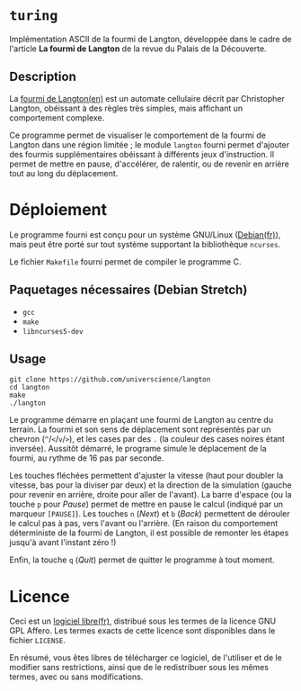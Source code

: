 # `turing`

Implémentation ASCII de la fourmi de Langton, développée dans le cadre de l'article **La fourmi de Langton** de la revue du Palais de la Découverte.

## Description

La [fourmi de Langton(en)](https://en.wikipedia.org/wiki/Langton's_ant) est un automate cellulaire décrit par Christopher Langton, obéissant à des règles très simples, mais affichant un comportement complexe.

Ce programme permet de visualiser le comportement de la fourmi de Langton dans une région limitée ; le module `langton` fourni permet d'ajouter des fourmis supplémentaires obéissant à différents jeux d'instruction. Il permet de mettre en pause, d'accélérer, de ralentir, ou de revenir en arrière tout au long du déplacement.

# Déploiement

Le programme fourni est conçu pour un système GNU/Linux ([Debian(fr)](https://www.debian.org/index.fr.html)), mais peut être porté sur tout système supportant la bibliothèque `ncurses`.

Le fichier `Makefile` fourni permet de compiler le programme C.

## Paquetages nécessaires (Debian Stretch)
- `gcc`
- `make`
- `libncurses5-dev`

## Usage
```
git clone https://github.com/universcience/langton
cd langton
make
./langton
```

Le programme démarre en plaçant une fourmi de Langton au centre du terrain. La fourmi et son sens de déplacement sont représentés par un chevron (`^`/`<`/`v`/`>`), et les cases par des `.` (la couleur des cases noires étant inversée). Aussitôt démarré, le programe simule le déplacement de la fourmi, au rythme de 16 pas par seconde.

Les touches fléchées permettent d'ajuster la vitesse (haut pour doubler la vitesse, bas pour la diviser par deux) et la direction de la simulation (gauche pour revenir en arrière, droite pour aller de l'avant). La barre d'espace (ou la touche `p` pour *Pause*) permet de mettre en pause le calcul (indiqué par un marqueur `[PAUSE]`). Les touches `n` (*Next*) et `b` (*Back*) permettent de dérouler le calcul pas à pas, vers l'avant ou l'arrière. (En raison du comportement déterministe de la fourmi de Langton, il est possible de remonter les étapes jusqu'à avant l'instant zéro !)

Enfin, la touche `q` (*Quit*) permet de quitter le programme à tout moment.

# Licence

Ceci est un [logiciel libre(fr)](https://www.gnu.org/philosophy/free-sw.fr.html), distribué sous les termes de la licence GNU GPL Affero. Les termes exacts de cette licence sont disponibles dans le fichier `LICENSE`.

En résumé, vous êtes libres de télécharger ce logiciel, de l'utiliser et de le modifier sans restrictions, ainsi que de le redistribuer sous les mêmes termes, avec ou sans modifications. 
